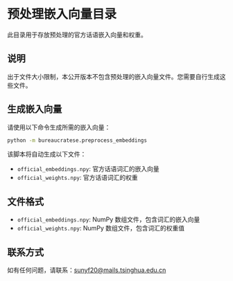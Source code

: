 # 预处理嵌入向量目录

此目录用于存放预处理的官方话语嵌入向量和权重。

## 说明

出于文件大小限制，本公开版本不包含预处理的嵌入向量文件。您需要自行生成这些文件。

## 生成嵌入向量

请使用以下命令生成所需的嵌入向量：

```bash
python -m bureaucratese.preprocess_embeddings
```

该脚本将自动生成以下文件：

- `official_embeddings.npy`: 官方话语词汇的嵌入向量
- `official_weights.npy`: 官方话语词汇的权重

## 文件格式

- `official_embeddings.npy`: NumPy 数组文件，包含词汇的嵌入向量
- `official_weights.npy`: NumPy 数组文件，包含词汇的权重值

## 联系方式

如有任何问题，请联系：sunyf20@mails.tsinghua.edu.cn
